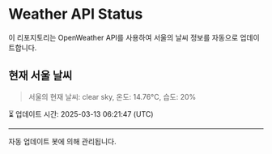 
# Weather API Status

이 리포지토리는 OpenWeather API를 사용하여 서울의 날씨 정보를 자동으로 업데이트합니다.

## 현재 서울 날씨
> 서울의 현재 날씨: clear sky, 온도: 14.76°C, 습도: 20%

⏳ 업데이트 시간: 2025-03-13 06:21:47 (UTC)

---
자동 업데이트 봇에 의해 관리됩니다.
